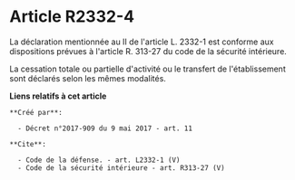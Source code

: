 # Article R2332-4

La déclaration mentionnée au II de l'article L. 2332-1 est conforme aux dispositions prévues à l'article R. 313-27 du code de
la sécurité intérieure. 

La cessation totale ou partielle d'activité ou le transfert de l'établissement sont déclarés selon les mêmes modalités.

**Liens relatifs à cet article**

	**Créé par**:

	  - Décret n°2017-909 du 9 mai 2017 - art. 11

	**Cite**:

	  - Code de la défense. - art. L2332-1 (V)
	  - Code de la sécurité intérieure - art. R313-27 (V)
